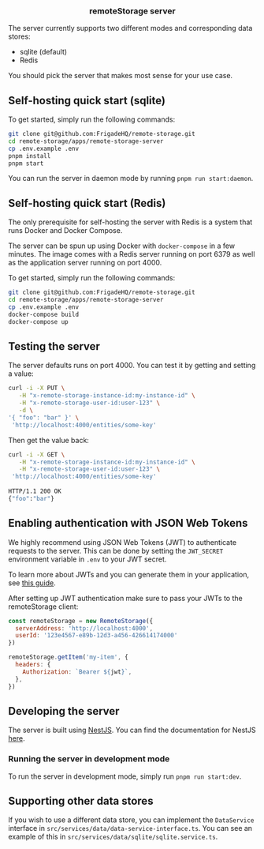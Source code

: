 <H3 align="center"><strong>remoteStorage server</strong></H3>

The server currently supports two different modes and corresponding data stores:
- sqlite (default)
- Redis

You should pick the server that makes most sense for your use case. 


## Self-hosting quick start (sqlite)

To get started, simply run the following commands:

```bash
git clone git@github.com:FrigadeHQ/remote-storage.git
cd remote-storage/apps/remote-storage-server
cp .env.example .env
pnpm install
pnpm start
```
You can run the server in daemon mode by running `pnpm run start:daemon`.

## Self-hosting quick start (Redis)

The only prerequisite for self-hosting the server with Redis is a system that runs Docker and Docker Compose.

The server can be spun up using Docker with `docker-compose` in a few minutes. The image comes with a Redis server running on port 6379 as well as the application server running on port 4000.

To get started, simply run the following commands:

```bash
git clone git@github.com:FrigadeHQ/remote-storage.git
cd remote-storage/apps/remote-storage-server
cp .env.example .env
docker-compose build
docker-compose up
```

## Testing the server
The server defaults runs on port 4000. You can test it by getting and setting a value:

```bash
curl -i -X PUT \
   -H "x-remote-storage-instance-id:my-instance-id" \
   -H "x-remote-storage-user-id:user-123" \
   -d \
'{ "foo": "bar" }' \
 'http://localhost:4000/entities/some-key'
```

Then get the value back:

```bash
curl -i -X GET \
   -H "x-remote-storage-instance-id:my-instance-id" \
   -H "x-remote-storage-user-id:user-123" \
 'http://localhost:4000/entities/some-key'
 
HTTP/1.1 200 OK
{"foo":"bar"}
```

## Enabling authentication with JSON Web Tokens
We highly recommend using JSON Web Tokens (JWT) to authenticate requests to the server. This can be done by setting the `JWT_SECRET` environment variable in `.env` to your JWT secret.

To learn more about JWTs and you can generate them in your application, see [this guide](https://jwt.io/introduction/).

After setting up JWT authentication make sure to pass your JWTs to the remoteStorage client:

```js
const remoteStorage = new RemoteStorage({
  serverAddress: 'http://localhost:4000',
  userId: '123e4567-e89b-12d3-a456-426614174000'
})

remoteStorage.getItem('my-item', {
  headers: {
    Authorization: `Bearer ${jwt}`,
  },
})
```

## Developing the server

The server is built using [NestJS](https://nestjs.com/). You can find the documentation for NestJS [here](https://docs.nestjs.com/).

### Running the server in development mode

To run the server in development mode, simply run `pnpm run start:dev`.

## Supporting other data stores

If you wish to use a different data store, you can implement the `DataService` interface in `src/services/data/data-service-interface.ts`.
You can see an example of this in `src/services/data/sqlite/sqlite.service.ts`.

